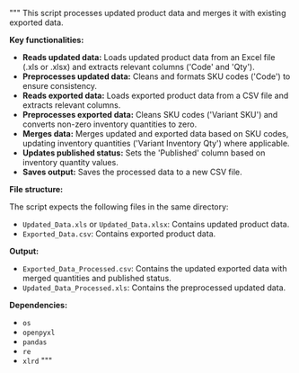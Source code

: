 """
This script processes updated product data and merges it with existing exported data.

**Key functionalities:**

- **Reads updated data:** Loads updated product data from an Excel file (.xls or .xlsx) and extracts relevant columns ('Code' and 'Qty').
- **Preprocesses updated data:** Cleans and formats SKU codes ('Code') to ensure consistency.
- **Reads exported data:** Loads exported product data from a CSV file and extracts relevant columns.
- **Preprocesses exported data:** Cleans SKU codes ('Variant SKU') and converts non-zero inventory quantities to zero.
- **Merges data:** Merges updated and exported data based on SKU codes, updating inventory quantities ('Variant Inventory Qty') where applicable.
- **Updates published status:** Sets the 'Published' column based on inventory quantity values.
- **Saves output:** Saves the processed data to a new CSV file.

**File structure:**

The script expects the following files in the same directory:
- `Updated_Data.xls` or `Updated_Data.xlsx`: Contains updated product data.
- `Exported_Data.csv`: Contains exported product data.

**Output:**
- `Exported_Data_Processed.csv`: Contains the updated exported data with merged quantities and published status.
- `Updated_Data_Processed.xls`: Contains the preprocessed updated data.

**Dependencies:**
- `os`
- `openpyxl`
- `pandas`
- `re`
- `xlrd`
"""

